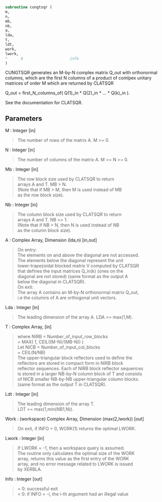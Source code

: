 ```fortran  
subroutine cungtsqr (  
m,  
n,  
mb,  
nb,  
a,  
lda,  
t,  
ldt,  
work,  
lwork,  
*      $                     info  
)  
```  
  
CUNGTSQR generates an M-by-N complex matrix Q_out with orthonormal  
columns, which are the first N columns of a product of comlpex unitary  
matrices of order M which are returned by CLATSQR  
  
Q_out = first_N_columns_of( Q(1)_in * Q(2)_in * ... * Q(k)_in ).  
  
See the documentation for CLATSQR.  
  
## Parameters  
M : Integer [in]  
> The number of rows of the matrix A.  M >= 0.  
  
N : Integer [in]  
> The number of columns of the matrix A. M >= N >= 0.  
  
Mb : Integer [in]  
> The row block size used by CLATSQR to return  
> arrays A and T. MB > N.  
> (Note that if MB > M, then M is used instead of MB  
> as the row block size).  
  
Nb : Integer [in]  
> The column block size used by CLATSQR to return  
> arrays A and T. NB >= 1.  
> (Note that if NB > N, then N is used instead of NB  
> as the column block size).  
  
A : Complex Array, Dimension (lda,n) [in,out]  
> On entry:  
> The elements on and above the diagonal are not accessed.  
> The elements below the diagonal represent the unit  
> lower-trapezoidal blocked matrix V computed by CLATSQR  
> that defines the input matrices Q_in(k) (ones on the  
> diagonal are not stored) (same format as the output A  
> below the diagonal in CLATSQR).  
> On exit:  
> The array A contains an M-by-N orthonormal matrix Q_out,  
> i.e the columns of A are orthogonal unit vectors.  
  
Lda : Integer [in]  
> The leading dimension of the array A.  LDA >= max(1,M).  
  
T : Complex Array, [in]  
> where NIRB = Number_of_input_row_blocks  
> = MAX( 1, CEIL((M-N)/(MB-N)) )  
> Let NICB = Number_of_input_col_blocks  
> = CEIL(N/NB)  
> The upper-triangular block reflectors used to define the  
> reflectors are stored in compact form in NIRB block  
> reflector sequences. Each of NIRB block reflector sequences  
> is stored in a larger NB-by-N column block of T and consists  
> of NICB smaller NB-by-NB upper-triangular column blocks.  
> (same format as the output T in CLATSQR).  
  
Ldt : Integer [in]  
> The leading dimension of the array T.  
> LDT >= max(1,min(NB1,N)).  
  
Work : (workspace) Complex Array, Dimension (max(2,lwork)) [out]  
> On exit, if INFO = 0, WORK(1) returns the optimal LWORK.  
  
Lwork : Integer [in]  
> If LWORK = -1, then a workspace query is assumed.  
> The routine only calculates the optimal size of the WORK  
> array, returns this value as the first entry of the WORK  
> array, and no error message related to LWORK is issued  
> by XERBLA.  
  
Info : Integer [out]  
> = 0:  successful exit  
> < 0:  if INFO = -i, the i-th argument had an illegal value  
  
